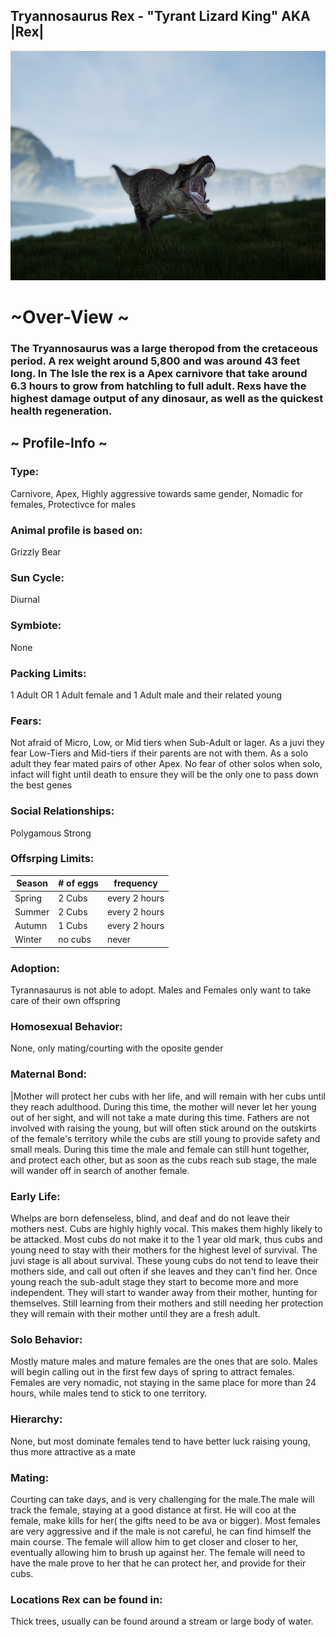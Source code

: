 ## Tryannosaurus Rex - "Tyrant Lizard King" AKA |Rex|

![alttext](https://github.com/Slashroot101/SkullIsland/blob/main/images/rex%20pic.png?raw=true)

# ~Over-View ~
### The Tryannosaurus was a large theropod from the cretaceous period. A rex weight around 5,800 and was around 43 feet long. In The Isle the rex is a Apex carnivore that take around 6.3 hours to grow from hatchling to full adult. Rexs have the highest damage output of any dinosaur, as well as the quickest health regeneration. 
## ~ Profile-Info ~
### Type:
Carnivore, Apex, Highly aggressive towards same gender, Nomadic for females, Protectivce for males
### Animal profile is based on: 
Grizzly Bear
### Sun Cycle:
Diurnal
### Symbiote:
None
### Packing Limits:
1 Adult OR 1 Adult female and 1 Adult male and their related young
### Fears:
Not afraid of Micro, Low, or Mid tiers when Sub-Adult or lager. As a juvi they fear Low-Tiers and Mid-tiers if their parents are not with them. As a solo adult they fear mated pairs of other Apex. No fear of other solos when solo, infact will fight until death to ensure they will be the only one to pass down the best genes
### Social Relationships:
Polygamous Strong
### Offsrping Limits:
| Season | # of eggs | frequency | 
| ------------- | ------------- | ------------- |
| Spring  | 2 Cubs | every 2 hours |
| Summer  | 2 Cubs  | every 2 hours |
| Autumn  | 1 Cubs  | every 2 hours |
| Winter  | no cubs  | never 
### Adoption:
Tyrannasaurus is not able to adopt. Males and Females only want to take care of their own offspring
### Homosexual Behavior:
None, only mating/courting with the oposite gender
### Maternal Bond:
|Mother will protect her cubs with her life, and will remain with her cubs until they reach adulthood. During this time, the mother will never let her young out of her sight, and will not take a mate during this time. Fathers are not involved with raising the young, but will often stick around on the outskirts of the female's territory while the cubs are still young to provide safety and small meals. During this time the male and female can still hunt together, and protect each other, but as soon as the cubs reach sub stage, the male will wander off in search of another female. 
### Early Life:
Whelps are born defenseless, blind, and deaf and do not leave their mothers nest. Cubs are highly highly vocal. This makes them highly likely to be attacked. Most cubs do not make it to the 1 year old mark, thus cubs and young need to stay with their mothers for the highest level of survival. The juvi stage is all about survival. These young cubs do not tend to leave their mothers side, and call out often if she leaves and they can't find her. Once young reach the sub-adult stage they start to become more and more independent. They will start to wander away from their mother, hunting for themselves. Still learning from their mothers and still needing her protection they will remain with their mother until they are a fresh adult. 
### Solo Behavior:
Mostly mature males and mature females are the ones that are solo. Males will begin calling out in the first few days of spring to attract females. Females are very nomadic, not staying in the same place for more than 24 hours, while males tend to stick to one territory. 
### Hierarchy: 
None, but most dominate females tend to have better luck raising young, thus more attractive as a mate
### Mating:
Courting can take days, and is very challenging for the male.The male will track the female, staying at a good distance at first. He will coo at the female, make kills for her( the gifts need to be ava or bigger). Most females are very aggressive and if the male is not careful, he can find himself the main course. The female will allow him to get closer and closer to her, eventually allowing  him to brush up against her. The female will need to have the male prove to her that he can protect her, and provide for their cubs. 
### Locations Rex can be found in:
Thick trees, usually can be found around a stream or large body of water. 